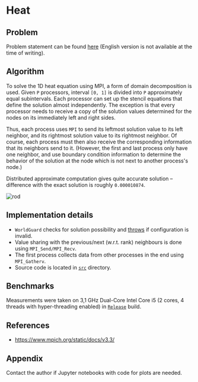 # Heat

## Problem

Problem statement can be found [here](problem.pdf)
(English version is not available at the time of writing).

## Algorithm

To solve the 1D heat equation using MPI, a form of domain decomposition is used.
Given `P` processors, interval `[0, 1]` is divided into `P`
approximately equal subintervals. Each processor can set up the stencil
equations that define the solution almost independently. The exception is that
every processor needs to receive a copy of the solution values determined for
the nodes on its immediately left and right sides.

Thus, each process uses `MPI` to send its leftmost solution value to its left
neighbor, and its rightmost solution value to its rightmost neighbor. Of course,
each process must then also receive the corresponding information that its
neighbors send to it.
(However, the first and last process only have one neighbor, and use boundary
condition information to determine the behavior of the solution at the node
which is not next to another process's node.)

Distributed approximate computation gives quite accurate solution – difference
with the exact solution is roughly `0.000010874`.

![rod](https://encrypted-tbn0.gstatic.com/images?q=tbn:ANd9GcSiktcfl8np3nZzznlBc7l9gzfCH05Sfpesgg&usqp=CAU)

## Implementation details

* `WorldGuard` checks for solution possibility and
  [throws](https://github.com/TmLev/hpc-hw/blob/9774133ced3ed53131c70b698f1dec1adfabaf9f/3-heat/src/world-guard.cpp#L19)
  if configuration is invalid.
* Value sharing with the previous/next (w.r.t. rank) neighbours is done
  using `MPI_Send/MPI_Recv`.
* The first process collects data from other processes in the end using
  `MPI_Gatherv`.
* Source code is located in [`src`](src) directory.

## Benchmarks

Measurements were taken on 3,1 GHz Dual-Core Intel Core i5
(2 cores, 4 threads with hyper-threading enabled) in
[`Release`](https://cmake.org/cmake/help/v3.18/variable/CMAKE_BUILD_TYPE.html)
build.

## References

* https://www.mpich.org/static/docs/v3.3/

## Appendix

Contact the author if Jupyter notebooks with code for plots are needed.
